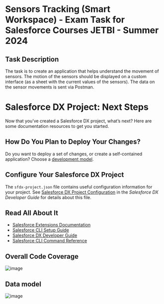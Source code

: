 # Sensors Tracking (Smart Workspace) - Exam Task for Salesforce Courses JETBI - Summer 2024

## Task Description
The task is to create an application that helps understand the movement of sensors. The motion of the sensors should be displayed on a custom interface (as a sheet with the current values of the sensors). The data on the sensor movements is sent via Postman.

# Salesforce DX Project: Next Steps

Now that you’ve created a Salesforce DX project, what’s next? Here are some documentation resources to get you started.

## How Do You Plan to Deploy Your Changes?

Do you want to deploy a set of changes, or create a self-contained application? Choose a [development model](https://developer.salesforce.com/tools/vscode/en/user-guide/development-models).

## Configure Your Salesforce DX Project

The `sfdx-project.json` file contains useful configuration information for your project. See [Salesforce DX Project Configuration](https://developer.salesforce.com/docs/atlas.en-us.sfdx_dev.meta/sfdx_dev/sfdx_dev_ws_config.htm) in the _Salesforce DX Developer Guide_ for details about this file.

## Read All About It

- [Salesforce Extensions Documentation](https://developer.salesforce.com/tools/vscode/)
- [Salesforce CLI Setup Guide](https://developer.salesforce.com/docs/atlas.en-us.sfdx_setup.meta/sfdx_setup/sfdx_setup_intro.htm)
- [Salesforce DX Developer Guide](https://developer.salesforce.com/docs/atlas.en-us.sfdx_dev.meta/sfdx_dev/sfdx_dev_intro.htm)
- [Salesforce CLI Command Reference](https://developer.salesforce.com/docs/atlas.en-us.sfdx_cli_reference.meta/sfdx_cli_reference/cli_reference.htm)

## Overall Code Coverage
![image](https://github.com/user-attachments/assets/c95fb14f-df26-4328-95f8-d9bb09a9ff41)


## Data model
![image](https://github.com/user-attachments/assets/73f8de1f-9a8e-4eb1-96ca-7b77ed1f8ca8)

